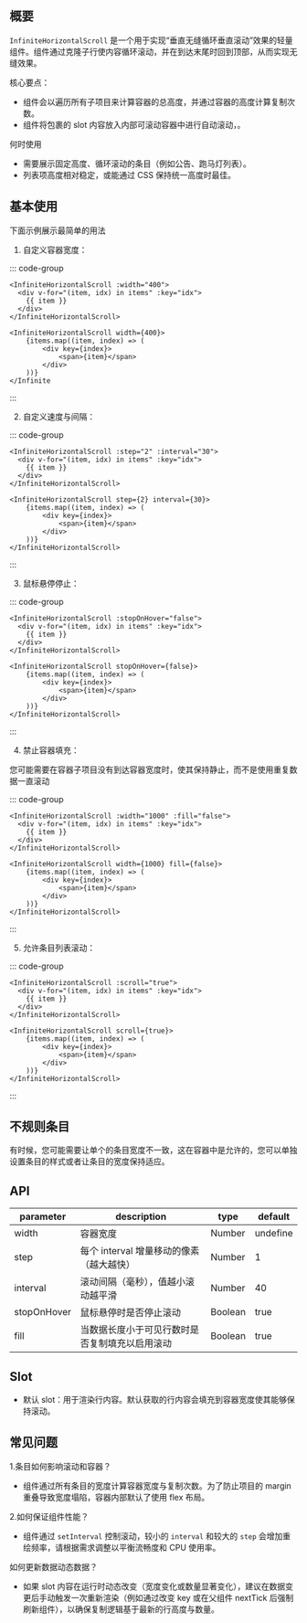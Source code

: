 <demo vue="components/infinite-scroll-list/horizontal.vue" react="components/infinite-scroll-list/vertical.tsx" title="水平无缝循环滚动的列表"/>

## 概要

`InfiniteHorizontalScroll` 是一个用于实现“垂直无缝循环垂直滚动”效果的轻量组件。组件通过克隆子行使内容循环滚动，并在到达末尾时回到顶部，从而实现无缝效果。

核心要点：
- 组件会以遍历所有子项目来计算容器的总高度，并通过容器的高度计算复制次数。
- 组件将包裹的 slot 内容放入内部可滚动容器中进行自动滚动，。

何时使用
- 需要展示固定高度、循环滚动的条目（例如公告、跑马灯列表）。
- 列表项高度相对稳定，或能通过 CSS 保持统一高度时最佳。


## 基本使用

下面示例展示最简单的用法

<demo vue="views/infinite-scroll-list/horizontal/horizontal-simple-demo.vue" react="views/infinite-scroll-list/horizontal/horizontal-simple-demo.tsx" title="水平无缝循环滚动的列表-简单示例"/>

1) 自定义容器宽度：

::: code-group

```vue
<InfiniteHorizontalScroll :width="400">
  <div v-for="(item, idx) in items" :key="idx">
    {{ item }}
  </div>
</InfiniteHorizontalScroll>
```

```react
<InfiniteHorizontalScroll width={400}>
	{items.map((item, index) => (
		<div key={index}>
			<span>{item}</span>
		</div>
	))}
</Infinite
```

:::

2) 自定义速度与间隔：

::: code-group

```vue
<InfiniteHorizontalScroll :step="2" :interval="30">
  <div v-for="(item, idx) in items" :key="idx">
    {{ item }}
  </div>
</InfiniteHorizontalScroll>
```

```react
<InfiniteHorizontalScroll step={2} interval={30}>
	{items.map((item, index) => (
		<div key={index}>
			<span>{item}</span>
		</div>
	))}
</InfiniteHorizontalScroll>
```

:::

3) 鼠标悬停停止：

::: code-group

```vue
<InfiniteHorizontalScroll :stopOnHover="false">
  <div v-for="(item, idx) in items" :key="idx">
    {{ item }}
  </div>
</InfiniteHorizontalScroll>
```

```react
<InfiniteHorizontalScroll stopOnHover={false}>
	{items.map((item, index) => (
		<div key={index}>
			<span>{item}</span>
		</div>
	))}
</InfiniteHorizontalScroll>
```

:::

4) 禁止容器填充：

您可能需要在容器子项目没有到达容器宽度时，使其保持静止，而不是使用重复数据一直滚动

::: code-group

```vue
<InfiniteHorizontalScroll :width="1000" :fill="false">
  <div v-for="(item, idx) in items" :key="idx">
    {{ item }}
  </div>
</InfiniteHorizontalScroll>
```

```react
<InfiniteHorizontalScroll width={1000} fill={false}>
	{items.map((item, index) => (
		<div key={index}>
			<span>{item}</span>
		</div>
	))}
</InfiniteHorizontalScroll>
```

:::

5) 允许条目列表滚动：

::: code-group

```vue
<InfiniteHorizontalScroll :scroll="true">
  <div v-for="(item, idx) in items" :key="idx">
    {{ item }}
  </div>
</InfiniteHorizontalScroll>
```

```react
<InfiniteHorizontalScroll scroll={true}>
	{items.map((item, index) => (
		<div key={index}>
			<span>{item}</span>
		</div>
	))}
</InfiniteHorizontalScroll>
```

:::

## 不规则条目

有时候，您可能需要让单个的条目宽度不一致，这在容器中是允许的，您可以单独设置条目的样式或者让条目的宽度保持适应。

<demo vue="views/infinite-scroll-list/horizontal/horizontal-flex-demo.vue" react="views/infinite-scroll-list/horizontal/horizontal-flex-demo.tsx" title="水平无缝循环滚动的列表-不规则条目示例"/>

## API

| parameter   | description                                    | type    | default  |
| ----------- | ---------------------------------------------- | ------- | -------- |
| width       | 容器宽度                                       | Number  | undefine |
| step        | 每个 interval 增量移动的像素（越大越快）       | Number  | 1        |
| interval    | 滚动间隔（毫秒），值越小滚动越平滑             | Number  | 40       |
| stopOnHover | 鼠标悬停时是否停止滚动                         | Boolean | true     |
| fill        | 当数据长度小于可见行数时是否复制填充以启用滚动 | Boolean | true     |


## Slot

- 默认 slot：用于渲染行内容。默认获取的行内容会填充到容器宽度使其能够保持滚动。

## 常见问题

1.条目如何影响滚动和容器？  
- 组件通过所有条目的宽度计算容器宽度与复制次数。为了防止项目的 margin 重叠导致宽度塌陷，容器内部默认了使用 flex 布局。

2.如何保证组件性能？  
- 组件通过 `setInterval` 控制滚动，较小的 `interval` 和较大的 `step` 会增加重绘频率，请根据需求调整以平衡流畅度和 CPU 使用率。

如何更新数据动态数据？  
- 如果 slot 内容在运行时动态改变（宽度变化或数量显著变化），建议在数据变更后手动触发一次重新渲染（例如通过改变 key 或在父组件 nextTick 后强制刷新组件），以确保复制逻辑基于最新的行高度与数量。
